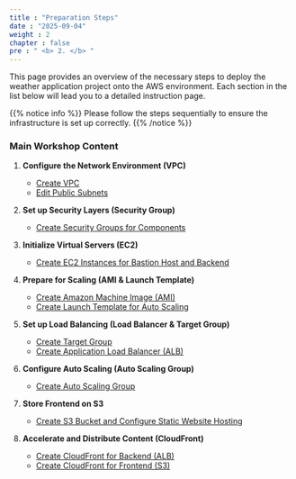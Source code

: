 ```yaml
---
title : "Preparation Steps"
date : "2025-09-04"
weight : 2
chapter : false
pre : " <b> 2. </b> "
---
```


This page provides an overview of the necessary steps to deploy the weather application project onto the AWS environment. Each section in the list below will lead you to a detailed instruction page.

{{% notice info %}}
Please follow the steps sequentially to ensure the infrastructure is set up correctly.
{{% /notice %}}

### Main Workshop Content

1.  **Configure the Network Environment (VPC)**
    *   [Create VPC](2.1-createvpc/)
    *   [Edit Public Subnets](2.2-modifysubnet/)

2.  **Set up Security Layers (Security Group)**
    *   [Create Security Groups for Components](2.3-createsg/)

3.  **Initialize Virtual Servers (EC2)**
    *   [Create EC2 Instances for Bastion Host and Backend](2.4-createec2/)

4.  **Prepare for Scaling (AMI & Launch Template)**
    *   [Create Amazon Machine Image (AMI)](2.5-createami/)
    *   [Create Launch Template for Auto Scaling](2.6-createlaunchtemplate/)

5.  **Set up Load Balancing (Load Balancer & Target Group)**
    *   [Create Target Group](2.7-createtargetgroup/)
    *   [Create Application Load Balancer (ALB)](2.8-createalb/)

6.  **Configure Auto Scaling (Auto Scaling Group)**
    *   [Create Auto Scaling Group](2.9-createasg/)

7.  **Store Frontend on S3**
    *   [Create S3 Bucket and Configure Static Website Hosting](2.11-creates3/)

8.  **Accelerate and Distribute Content (CloudFront)**
    *   [Create CloudFront for Backend (ALB)](2.10-createcloudfrontbe/)
    *   [Create CloudFront for Frontend (S3)](2.12-createcloudfrontfe/)